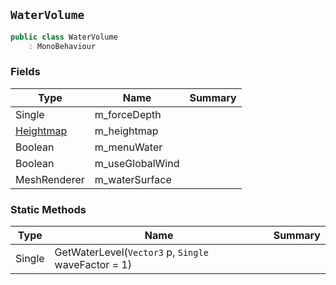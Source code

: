 ## `WaterVolume`

```csharp
public class WaterVolume
    : MonoBehaviour

```

### Fields

| Type | Name | Summary | 
| --- | --- | --- | 
| Single | m_forceDepth |  | 
| [Heightmap](./Heightmap.md) | m_heightmap |  | 
| Boolean | m_menuWater |  | 
| Boolean | m_useGlobalWind |  | 
| MeshRenderer | m_waterSurface |  | 


### Static Methods

| Type | Name | Summary | 
| --- | --- | --- | 
| Single | GetWaterLevel(`Vector3` p, `Single` waveFactor = 1) |  | 


